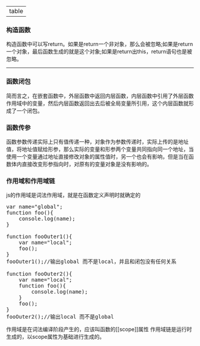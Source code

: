 <table>
<tr>
<td>table</td>
</tr>
</table>

### 构造函数

构造函数中可以写return。如果是return一个非对象，那么会被忽略;如果是return一个对象，最后函数生成的就是这个对象;如果是return出this，return语句也是被忽略。
<hr/>

### 函数闭包

简而言之，在嵌套函数中，外层函数中返回内层函数，内层函数中引用了外层函数作用域中的变量，然后内层函数返回出去后被全局变量所引用，这个内层函数就形成了一个闭包。

### 函数传参

函数参数传递实际上只有值传递一种，对象作为参数传递时，实际上传的是地址值，将地址值赋给形参，那么实际的变量和形参两个变量共同指向同一个地址，当使用一个变量通过地址直接修改对象的属性值时，另一个也会有影响，但是当在函数体内直接改变形参指向时，对原有的变量对象是没有影响的。

### 作用域和作用域链

js的作用域是词法作用域，就是在函数定义声明时就确定的
<pre>
var name="global";
function foo(){
    console.log(name);
}

function fooOuter1(){
    var name="local";
    foo();
}
fooOuter1();//输出global 而不是local，并且和闭包没有任何关系

function fooOuter2(){
    var name="local";
    function foo(){
        console.log(name);
    }
    foo();
}
fooOuter2();//输出local 而不是global
</pre>

作用域是在词法编译阶段产生的，应该叫函数的[[scope]]属性
作用域链是运行时生成的，以scope属性为基础进行生成的。
